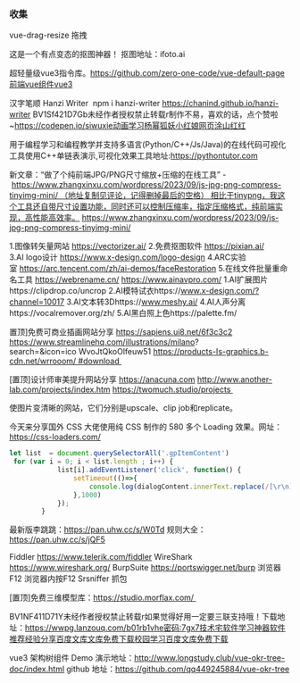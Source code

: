 ### 收集
vue-drag-resize 拖拽

这是一个有点变态的抠图神器！
抠图地址：ifoto.ai

超轻量级vue3指令库。https://github.com/zero-one-code/vue-default-page前端vue组件vue3

汉字笔顺
Hanzi Writer
 npm i hanzi-writer https://chanind.github.io/hanzi-writer
BV1Sf421D7Gb未经作者授权禁止转载r制作不易，喜欢的话，点个赞啦~https://codepen.io/siwuxie动画学习杨幂狐妖小红娘网页涂山红红

用于编程学习和编程教学并支持多语言(Python/C++/Js/Java)的在线代码可视化工具使用C++单链表演示,可视化效果工具地址:https://pythontutor.com

新文章：“做了个纯前端JPG/PNG尺寸缩放+压缩的在线工具” - https://www.zhangxinxu.com/wordpress/2023/09/js-jpg-png-compress-tinyimg-mini/ （地址复制见评论，记得删掉最后的空格） 相比于tinypng，我这个工具还自带尺寸设置功能，同时还可以控制压缩率，指定压缩格式，纯前端实现，高性能高效率。
https://www.zhangxinxu.com/wordpress/2023/09/js-jpg-png-compress-tinyimg-mini/​


1.图像转矢量网站 https://vectorizer.ai/
2.免费抠图软件 https://pixian.ai/
3.AI logo设计 https://www.x-design.com/logo-design
4.ARC实验室 https://arc.tencent.com/zh/ai-demos/faceRestoration
5.在线文件批量重命名工具 https://webrename.cn/
https://www.ainavpro.com/
1.AI扩展图片https://clipdrop.co/uncrop
2.AI模特试衣https://www.x-design.com/?channel=10017
3.AI文本转3Dhttps://www.meshy.ai/
4.AI人声分离https://vocalremover.org/zh/
5.AI黑白照上色https://palette.fm/

置顶]免费可商业插画网站分享
https://sapiens.ui8.net/6f3c3c2
https://www.streamlinehq.com/illustrations/milano?
search=&icon=ico WvoJtQkoOlfeuw51
https://products-Is-graphics.b-cdn.net/wrrooom/ #download ​


[置顶]设计师审美提升网站分享
https://anacuna.com
http://www.another-lab.com/projects/index.htm
https://twomuch.studio/projects ​

使图片变清晰的网站，它们分别是upscale、clip job和replicate。

今天来分享国外 CSS 大佬使用纯 CSS 制作的 580 多个 Loading 效果。网址：https://css-loaders.com/



``` javascript
let list  = document.querySelectorAll('.gpItemContent')
 for (var i = 0; i < list.length ; i++) {
            list[i].addEventListener('click', function() {
                setTimeout(()=>{
                    console.log(dialogContent.innerText.replace(/[\r\n]/g, '\n'))
                },1000)
            });
        }
```
    
最新版李跳跳：https://pan.uhw.cc/s/W0Td
规则大全：https://pan.uhw.cc/s/jQF5


Fiddler
https://www.telerik.com/fiddler
WireShark
https://www.wireshark.org/
BurpSuite
https://portswigger.net/burp
浏览器F12
浏览器内按F12
Srsniffer
抓包

[置顶]免费三维模型库：https://studio.morflax.com/ ​

BV1NF411D71Y未经作者授权禁止转载r如果觉得好用一定要三联支持哦！下载地址：https://wwpg.lanzouq.com/b01rb1vhe密码:7gx7技术宅软件学习神器软件推荐经验分享百度文库文库免费下载校园学习百度文库免费下载


vue3 架构树组件
Demo 演示地址：http://www.longstudy.club/vue-okr-tree-doc/index.html
github 地址：https://github.com/qq449245884/vue-okr-tree
